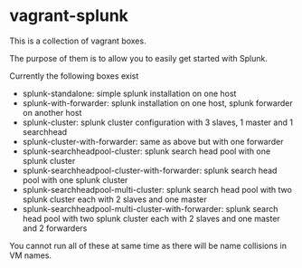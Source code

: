 vagrant-splunk
==============

This is a collection of vagrant boxes.

The purpose of them is to allow you to easily get started with Splunk.

Currently the following boxes exist
- splunk-standalone: simple splunk installation on one host
- splunk-with-forwarder: splunk installation on one host, splunk forwarder on another host
- splunk-cluster: splunk cluster configuration with 3 slaves, 1 master and 1 searchhead
- splunk-cluster-with-forwarder: same as above but with one forwarder
- splunk-searchheadpool-cluster: splunk search head pool with one splunk cluster
- splunk-searchheadpool-cluster-with-forwarder: splunk search head pool with one splunk cluster
- splunk-searchheadpool-multi-cluster: splunk search head pool with two splunk cluster each with 2 slaves and one master
- splunk-searchheadpool-multi-cluster-with-forwarder: splunk search head pool with two splunk cluster each with 2 slaves and one master and 2 forwarders

You cannot run all of these at same time as there will be name collisions in VM names.
